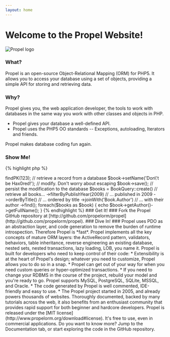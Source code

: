 ```yaml
---
layout: home
---
```


# Welcome to the Propel Website! #

![Propel logo](./images/propel-logo.png)

### What? ###

Propel is an open-source Object-Relational Mapping (ORM) for PHP5. It allows you to access your database using a set of objects, providing a simple API for storing and retrieving data.

### Why? ###

Propel gives you, the web application developer, the tools to work with databases in the same way you work with other classes and objects in PHP.

* Propel gives your database a well-defined API.
* Propel uses the PHP5 OO standards -- Exceptions, autoloading, Iterators and friends.

Propel makes database coding fun again.

### Show Me! ###

{% highlight php %}
<?php
$book = BookQuery::create()->findPK(123); // retrieve a record from a database
$book->setName('Don\'t be Hax0red!'); // modify. Don't worry about escaping
$book->save(); // persist the modification to the database

$books = BookQuery::create()  // retrieve all books...
  ->filterByPublishYear(2009) // ... published in 2009
  ->orderByTitle()            // ... ordered by title
  ->joinWith('Book.Author')   // ... with their author
  ->find();
foreach($books as $book) {
  echo  $book->getAuthor()->getFullName();
}
{% endhighlight %}

### Get It! ###

Fork the Propel GitHub repository at [http://github.com/propelorm/propel](http://github.com/propelorm/propel).

### Dive In! ###

Propel uses PDO as an abstraction layer, and code generation to remove the burden of runtime introspection. Therefore Propel is *fast*.

Propel implements all the key concepts of mature ORM layers: the ActiveRecord pattern, validators, behaviors, table inheritance, reverse engineering an existing database, nested sets, nested transactions, lazy loading, LOB, you name it.

Propel is built for developers who need to keep control of their code:

* Extensibility is at the heart of Propel's design; whatever you need to customize, Propel allows you to do so in a snap.
* Propel can get out of your way for when you need custom queries or hyper-optimized transactions.
* If you need to change your RDBMS in the course of the project, rebuild your model and you're ready to go. Propel supports MySQL, PostgreSQL, SQLite, MSSQL, and Oracle.
* The code generated by Propel is well commented, IDE-friendly and easy to use.
* The Propel project started in 2005, and already powers thousands of websites. Thoroughly documented, backed by many tutorials across the web, it also benefits from an enthusiast community that provides rapid support for both beginner and hardcore developers.

Propel is released under the [MIT license](http://www.propelorm.org/download#license). It's free to use, even in commercial applications.

Do you want to know more? Jump to the Documentation tab, or start exploring the code in the GitHub repository.
